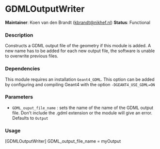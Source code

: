 # GDMLOutputWriter
**Maintainer**: Koen van den Brandt (<kbrandt@nikhef.nl>)
**Status**: Functional

### Description
Constructs a GDML output file of the geometry if this module is added.
A new name has to be added for each new output file, the software is unable to overwrite previous files.

### Dependencies

This module requires an installation `Geant4_GDML`. This option can be added by configuring and compiling Geant4 with the option `-DGEANT4_USE_GDML=ON`

### Parameters
* `GDML_ouput_file_name` : sets the name of the name of the GDML output file. Don't include the .gdml extension or the module will give an error. Defaults to `Output`

### Usage
[GDMLOutputWriter]
GDML_output_file_name = myOutput
```
